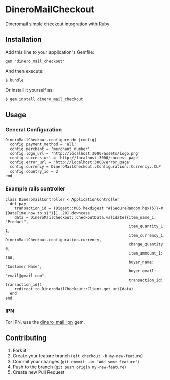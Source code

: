 # DineroMailCheckout

Dineromail simple checkout integration with Ruby

## Installation

Add this line to your application's Gemfile:

    gem 'dinero_mail_checkout'

And then execute:

    $ bundle

Or install it yourself as:

    $ gem install dinero_mail_checkout

## Usage

### General Configuration

    DineroMailCheckout.configure do |config|
      config.payment_method = 'all'
      config.merchant = 'merchant_number'
      config.logo_url = 'http://localhost:3000/assets/logo.png'
      config.success_url = 'http://localhost:3000/success_page'
      config.error_url = 'http://localhost:3000/error_page'
      config.currency = DineroMailCheckout::Configuration::Currency::CLP
      config.country_id = 2
    end

### Example rails controller

    class DineromailController < ApplicationController
      def pay
        transaction_id = (Digest::MD5.hexdigest "#{SecureRandom.hex(5)}-#{DateTime.now.to_s}")[1..20].downcase
        data = DineroMailCheckout::CheckoutData.validate({item_name_1: "Product",
                                                          item_quantity_1: 1,
                                                          item_currency_1: DineroMailCheckout.configuration.currency,
                                                          change_quantity: 0,
                                                          item_ammount_1: 100,
                                                          buyer_name: "Customer Name",
                                                          buyer_email: "email@gmail.com",
                                                          transaction_id: transaction_id})
        redirect_to DineroMailCheckout::Client.get_uri(data)
      end
    end
### IPN
  
  For IPN, use the [dinero_mail_ipn](http://github.com/etagwerker/dinero_mail_ipn) gem.

## Contributing

1. Fork it
2. Create your feature branch (`git checkout -b my-new-feature`)
3. Commit your changes (`git commit -am 'Add some feature'`)
4. Push to the branch (`git push origin my-new-feature`)
5. Create new Pull Request

